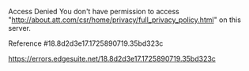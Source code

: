 Access Denied
You don't have permission to access "http://about.att.com/csr/home/privacy/full_privacy_policy.html" on this server.

Reference #18.8d2d3e17.1725890719.35bd323c

https://errors.edgesuite.net/18.8d2d3e17.1725890719.35bd323c